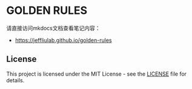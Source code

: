 ﻿# GOLDEN RULES

请直接访问mkdocs文档查看笔记内容：

- https://jeffliulab.github.io/golden-rules

## License

This project is licensed under the MIT License - see the [LICENSE](./LICENSE) file for details.
